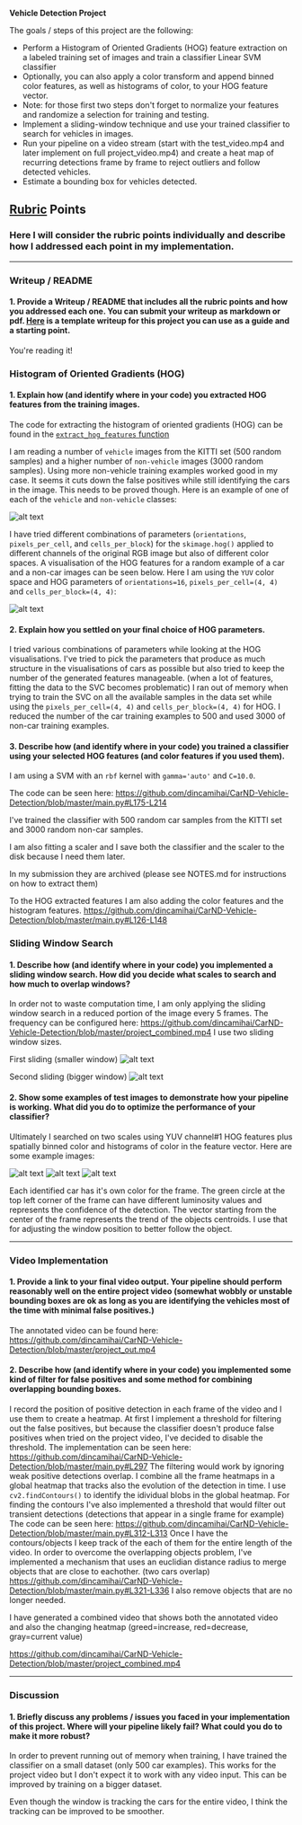 **Vehicle Detection Project**

The goals / steps of this project are the following:

* Perform a Histogram of Oriented Gradients (HOG) feature extraction on a labeled training set of images and train a classifier Linear SVM classifier
* Optionally, you can also apply a color transform and append binned color features, as well as histograms of color, to your HOG feature vector. 
* Note: for those first two steps don't forget to normalize your features and randomize a selection for training and testing.
* Implement a sliding-window technique and use your trained classifier to search for vehicles in images.
* Run your pipeline on a video stream (start with the test_video.mp4 and later implement on full project_video.mp4) and create a heat map of recurring detections frame by frame to reject outliers and follow detected vehicles.
* Estimate a bounding box for vehicles detected.

[//]: # (Image References)
[image1]: ./output_images/data_example.png
[image2]: ./output_images/HOG_example.png
[image3]: ./output_images/slide_windows1.png
[image4]: ./output_images/slide_windows2.png
[image5]: ./output_images/example1.png
[image6]: ./output_images/example2.png
[image7]: ./output_images/example3.png
[video1]: ./project_video.mp4

## [Rubric](https://review.udacity.com/#!/rubrics/513/view) Points
### Here I will consider the rubric points individually and describe how I addressed each point in my implementation.

---
### Writeup / README

#### 1. Provide a Writeup / README that includes all the rubric points and how you addressed each one.  You can submit your writeup as markdown or pdf.  [Here](https://github.com/udacity/CarND-Vehicle-Detection/blob/master/writeup_template.md) is a template writeup for this project you can use as a guide and a starting point.

You're reading it!

### Histogram of Oriented Gradients (HOG)

#### 1. Explain how (and identify where in your code) you extracted HOG features from the training images.

The code for extracting the histogram of oriented gradients (HOG) can be found in the [`extract_hog_features` function](https://github.com/dincamihai/CarND-Vehicle-Detection/blob/master/main.py#L104-L123)


I am reading a number of `vehicle` images from the KITTI set (500 random samples) and a higher number of `non-vehicle` images (3000 random samples).
Using more non-vehicle training examples worked good in my case. It seems it cuts down the false positives while still identifying the cars in the image. This needs to be proved though.
Here is an example of one of each of the `vehicle` and `non-vehicle` classes:

![alt text][image1]

I have tried different combinations of parameters (`orientations`, `pixels_per_cell`, and `cells_per_block`) for the `skimage.hog()` applied to different channels of the original RGB image but also of different color spaces.
A visualisation of the HOG features for a random example of a car and a non-car images can be seen below.
Here I am using the `YUV` color space and HOG parameters of `orientations=16`, `pixels_per_cell=(4, 4)` and `cells_per_block=(4, 4)`:

![alt text][image2]

#### 2. Explain how you settled on your final choice of HOG parameters.

I tried various combinations of parameters while looking at the HOG visualisations. I've tried to pick the parameters that produce as much structure in the visualisations of cars as possible but also tried to keep the number of the generated features manageable. (when a lot of features, fitting the data to the SVC becomes problematic)
I ran out of memory when trying to train the SVC on all the available samples in the data set while using the `pixels_per_cell=(4, 4)` and `cells_per_block=(4, 4)` for HOG. I reduced the number of the car training examples to 500 and used 3000 of non-car training examples.

#### 3. Describe how (and identify where in your code) you trained a classifier using your selected HOG features (and color features if you used them).

I am using a SVM with an `rbf` kernel with `gamma='auto'` and `C=10.0`.

The code can be seen here: https://github.com/dincamihai/CarND-Vehicle-Detection/blob/master/main.py#L175-L214

I've trained the classifier with 500 random car samples from the KITTI set and 3000 random non-car samples.

I am also fitting a scaler and  I save both the classifier and the scaler to the disk because I need them later.

In my submission they are archived (please see NOTES.md for instructions on how to extract them)

To the HOG extracted features I am also adding the color features and the histogram features. https://github.com/dincamihai/CarND-Vehicle-Detection/blob/master/main.py#L126-L148

### Sliding Window Search

#### 1. Describe how (and identify where in your code) you implemented a sliding window search.  How did you decide what scales to search and how much to overlap windows?

In order not to waste computation time, I am only applying the sliding window search in a reduced portion of the image every 5 frames.
The frequency can be configured here: https://github.com/dincamihai/CarND-Vehicle-Detection/blob/master/project_combined.mp4
I use two sliding window sizes.

First sliding (smaller window)
![alt text][image3]

Second sliding (bigger window)
![alt text][image4]

#### 2. Show some examples of test images to demonstrate how your pipeline is working.  What did you do to optimize the performance of your classifier?

Ultimately I searched on two scales using YUV channel#1 HOG features plus spatially binned color and histograms of color in the feature vector.
Here are some example images:

![alt text][image5]
![alt text][image6]
![alt text][image7]


Each identified car has it's own color for the frame.
The green circle at the top left corner of the frame can have different luminosity values and represents the confidence of the detection.
The vector starting from the center of the frame represents the trend of the objects centroids. I use that for adjusting the window position to better follow the object.

---

### Video Implementation

#### 1. Provide a link to your final video output.  Your pipeline should perform reasonably well on the entire project video (somewhat wobbly or unstable bounding boxes are ok as long as you are identifying the vehicles most of the time with minimal false positives.)

The annotated video can be found here: https://github.com/dincamihai/CarND-Vehicle-Detection/blob/master/project_out.mp4


#### 2. Describe how (and identify where in your code) you implemented some kind of filter for false positives and some method for combining overlapping bounding boxes.

I record the position of positive detection in each frame of the video and I use them to create a heatmap.
At first I implement a threshold for filtering out the false positives, but because the classifier doesn't produce false positives when tried on the project video, I've decided to disable the threshold. The implementation can be seen here: https://github.com/dincamihai/CarND-Vehicle-Detection/blob/master/main.py#L297
The filtering would work by ignoring weak positive detections overlap.
I combine all the frame heatmaps in a global heatmap that tracks also the evolution of the detection in time.
I use `cv2.findContours()` to identify the idividual blobs in the global heatmap.
For finding the contours I've also implemented a threshold that would filter out transient detections (detections that appear in a single frame for example)
The code can be seen here: https://github.com/dincamihai/CarND-Vehicle-Detection/blob/master/main.py#L312-L313
Once I have the contours/objects I keep track of the each of them for the entire length of the video.
In order to overcome the overlapping objects problem, I've implemented a mechanism that uses an euclidian distance radius to merge objects that are close to eachother. (two cars overlap) https://github.com/dincamihai/CarND-Vehicle-Detection/blob/master/main.py#L321-L336
I also remove objects that are no longer needed.

I have generated a combined video that shows both the annotated video and also the changing heatmap (greed=increase, red=decrease, gray=current value)

https://github.com/dincamihai/CarND-Vehicle-Detection/blob/master/project_combined.mp4

---

### Discussion

#### 1. Briefly discuss any problems / issues you faced in your implementation of this project.  Where will your pipeline likely fail?  What could you do to make it more robust?

In order to prevent running out of memory when training, I have trained the classifier on a small dataset (only 500 car examples). This works for the project video but  I don't expect it to work with any video input. This can be improved by training on a bigger dataset.

Even though the window is tracking the cars for the entire video, I think the tracking can be improved to be smoother.
